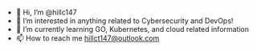 - 👋 Hi, I’m @hillc147
- 👀 I’m interested in anything related to Cybersecurity and DevOps!
- 🌱 I’m currently learning GO, Kubernetes, and cloud related information
- 📫 How to reach me hillct147@outlook.com

<!---
hillc147/hillc147 is a ✨ special ✨ repository because its `README.md` (this file) appears on your GitHub profile.
You can click the Preview link to take a look at your changes.
--->
